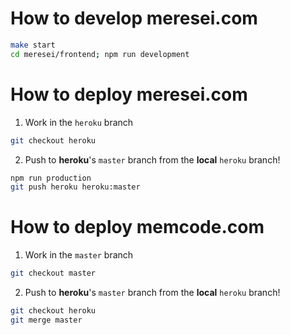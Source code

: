 # How to develop meresei.com

```bash
make start
cd meresei/frontend; npm run development
```

# How to deploy meresei.com

1. Work in the `heroku` branch

```bash
git checkout heroku
```

2. Push to **heroku**'s `master` branch from the **local** `heroku` branch!

```bash
npm run production
git push heroku heroku:master
```

# How to deploy memcode.com

1. Work in the `master` branch

```bash
git checkout master
```

2. Push to **heroku**'s `master` branch from the **local** `heroku` branch!

```bash
git checkout heroku
git merge master
```